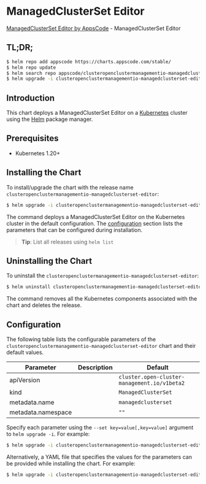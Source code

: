 # ManagedClusterSet Editor

[ManagedClusterSet Editor by AppsCode](https://appscode.com) - ManagedClusterSet Editor

## TL;DR;

```bash
$ helm repo add appscode https://charts.appscode.com/stable/
$ helm repo update
$ helm search repo appscode/clusteropenclustermanagementio-managedclusterset-editor --version=v0.24.0
$ helm upgrade -i clusteropenclustermanagementio-managedclusterset-editor appscode/clusteropenclustermanagementio-managedclusterset-editor -n default --create-namespace --version=v0.24.0
```

## Introduction

This chart deploys a ManagedClusterSet Editor on a [Kubernetes](http://kubernetes.io) cluster using the [Helm](https://helm.sh) package manager.

## Prerequisites

- Kubernetes 1.20+

## Installing the Chart

To install/upgrade the chart with the release name `clusteropenclustermanagementio-managedclusterset-editor`:

```bash
$ helm upgrade -i clusteropenclustermanagementio-managedclusterset-editor appscode/clusteropenclustermanagementio-managedclusterset-editor -n default --create-namespace --version=v0.24.0
```

The command deploys a ManagedClusterSet Editor on the Kubernetes cluster in the default configuration. The [configuration](#configuration) section lists the parameters that can be configured during installation.

> **Tip**: List all releases using `helm list`

## Uninstalling the Chart

To uninstall the `clusteropenclustermanagementio-managedclusterset-editor`:

```bash
$ helm uninstall clusteropenclustermanagementio-managedclusterset-editor -n default
```

The command removes all the Kubernetes components associated with the chart and deletes the release.

## Configuration

The following table lists the configurable parameters of the `clusteropenclustermanagementio-managedclusterset-editor` chart and their default values.

|     Parameter      | Description |                         Default                         |
|--------------------|-------------|---------------------------------------------------------|
| apiVersion         |             | <code>cluster.open-cluster-management.io/v1beta2</code> |
| kind               |             | <code>ManagedClusterSet</code>                          |
| metadata.name      |             | <code>managedclusterset</code>                          |
| metadata.namespace |             | <code>""</code>                                         |


Specify each parameter using the `--set key=value[,key=value]` argument to `helm upgrade -i`. For example:

```bash
$ helm upgrade -i clusteropenclustermanagementio-managedclusterset-editor appscode/clusteropenclustermanagementio-managedclusterset-editor -n default --create-namespace --version=v0.24.0 --set apiVersion=cluster.open-cluster-management.io/v1beta2
```

Alternatively, a YAML file that specifies the values for the parameters can be provided while
installing the chart. For example:

```bash
$ helm upgrade -i clusteropenclustermanagementio-managedclusterset-editor appscode/clusteropenclustermanagementio-managedclusterset-editor -n default --create-namespace --version=v0.24.0 --values values.yaml
```
